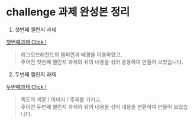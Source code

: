 # challenge 과제 완성본 정리

01. 첫번째 챌린지 과제

[첫번째과제  Click !](https://github.com/kimhyunuoo/CSS-Layout-challenge/blob/master/challenge01/image/challenge01.png)

> 리그오브레전드의 챔피언과 배경을 이용하였고, <br>
> 주어진 첫번째 챌린지 과제와 위의 내용을 섞어 응용하여 만들어 보았습니다.

02. 두번째 챌린지 과제

[두번째과제 Click !](https://github.com/kimhyunuoo/CSS-Layout-challenge/blob/master/challenge02/images/challenge02.png)

> 독도의 색깔 / 이미지 / 주제를 가지고,<br>
> 주어진 두번째 챌린지 과제와 위의 내용을 섞어 내용을 변환하여 만들어 보았습니다.
